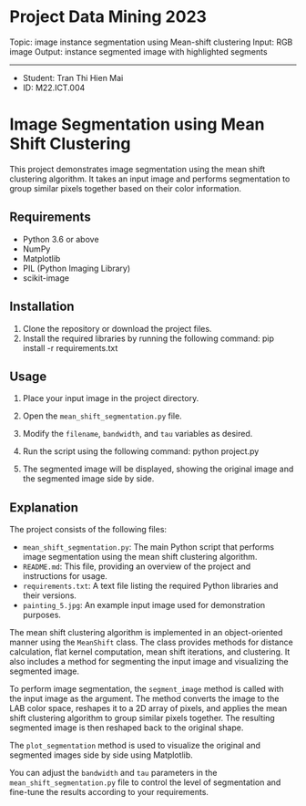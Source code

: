 Project Data Mining 2023
=====================================
Topic: image instance segmentation using Mean-shift clustering
    Input: RGB image
    Output: instance segmented image with highlighted segments

-----------------------
* Student: Tran Thi Hien Mai
* ID: M22.ICT.004

# Image Segmentation using Mean Shift Clustering

This project demonstrates image segmentation using the mean shift clustering algorithm. It takes an input image and performs segmentation to group similar pixels together based on their color information.

## Requirements

- Python 3.6 or above
- NumPy
- Matplotlib
- PIL (Python Imaging Library)
- scikit-image

## Installation

1. Clone the repository or download the project files.
2. Install the required libraries by running the following command:
    pip install -r requirements.txt


## Usage

1. Place your input image in the project directory.
2. Open the `mean_shift_segmentation.py` file.
3. Modify the `filename`, `bandwidth`, and `tau` variables as desired.
4. Run the script using the following command:
    python project.py

5. The segmented image will be displayed, showing the original image and the segmented image side by side.

## Explanation

The project consists of the following files:

- `mean_shift_segmentation.py`: The main Python script that performs image segmentation using the mean shift clustering algorithm.
- `README.md`: This file, providing an overview of the project and instructions for usage.
- `requirements.txt`: A text file listing the required Python libraries and their versions.
- `painting_5.jpg`: An example input image used for demonstration purposes.

The mean shift clustering algorithm is implemented in an object-oriented manner using the `MeanShift` class. The class provides methods for distance calculation, flat kernel computation, mean shift iterations, and clustering. It also includes a method for segmenting the input image and visualizing the segmented image.

To perform image segmentation, the `segment_image` method is called with the input image as the argument. The method converts the image to the LAB color space, reshapes it to a 2D array of pixels, and applies the mean shift clustering algorithm to group similar pixels together. The resulting segmented image is then reshaped back to the original shape.

The `plot_segmentation` method is used to visualize the original and segmented images side by side using Matplotlib.

You can adjust the `bandwidth` and `tau` parameters in the `mean_shift_segmentation.py` file to control the level of segmentation and fine-tune the results according to your requirements.
